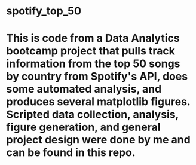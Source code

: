 # spotify_top_50
# This is code from a Data Analytics bootcamp project that pulls track information from the top 50 songs by country from Spotify's API, does some automated analysis, and produces several matplotlib figures. Scripted data collection, analysis, figure generation, and general project design were done by me and can be found in this repo.

